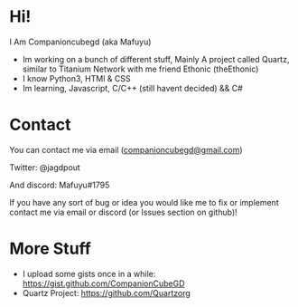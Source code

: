 # Hi!
I Am Companioncubegd (aka Mafuyu) 

- Im working on a bunch of different stuff, Mainly A project called Quartz, similar to Titanium Network with me friend Ethonic (theEthonic)
- I know Python3, HTMl & CSS
- Im learning, Javascript, C/C++ (still havent decided) && C#

# Contact
You can contact me via email (companioncubegd@gmail.com) 

Twitter: @jagdpout

And discord: Mafuyu#1795

If you have any sort of bug or idea you would like me to fix or implement contact me via email or discord (or Issues section on github)!


# More Stuff
- I upload some gists once in a while: https://gist.github.com/CompanionCubeGD
- Quartz Project: https://github.com/Quartzorg
